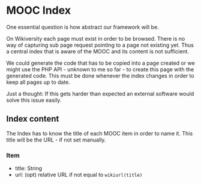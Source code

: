 # MOOC Index

One essential question is how abstract our framework will be.

On Wikiversity each page must exist in order to be browsed.
There is no way of capturing sub page request pointing to a page not existing yet.
Thus a central index that is aware of the MOOC and its content is not sufficient.

We could generate the code that has to be copied into a page created or
we might use the PHP API - unknown to me so far - to create this page with the generated code.
This must be done whenever the index changes in order to keep all pages up to date.

Just a thought: If this gets harder than expected an external software would solve this issue easily.

## Index content

The Index has to know the title of each MOOC item in order to name it.
This title will be the URL - if not set manually.

### Item
* title: String
* url: (opt) relative URL if not equal to ``wikiurl(title)``
